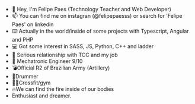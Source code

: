 - 🤘  Hey, I'm Felipe Paes (Technology Teacher and Web Developer)
- 📫 You can find me on instagran (@felipepaesss) or search for 'Felipe Paes' on linkedin
- ⌨️ Actually in the world/inside of some projects with Typescript, Angular and PHP
- 💻 Got some interest in SASS, JS, Python, C++ and ladder
- 💞️ Serious relationship with TCC and my job
- 🦾 Mechatronic Engineer 9/10
- 💣Official R2 of Brazilian Army (Artillery)
- 🥁Drummer
- 🏋🏽Crossfit/gym
- 🔥We can find the fire inside of our bodies
- Enthusiast and dreamer.

